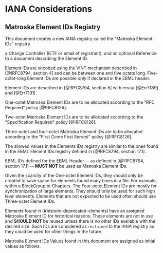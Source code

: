 # IANA Considerations

## Matroska Element IDs Registry

This document creates a new IANA registry called the "Matroska Element IDs"
registry.

a Change Controller (IETF or email of registrant), and
an optional Reference to a document describing the Element ID.

Element IDs are encoded
using the VINT mechanism described in [@!RFC8794, section 4] and can be between
one and five octets long. Five-octet-long Element IDs are possible
only if declared in the EBML header.

Element IDs are described in [@!RFC8794, section 5] with errata [@Err7189] and [@Err7191].

One-octet Matroska Element IDs are to be allocated according to the "RFC Required" policy [@!RFC8126].

Two-octet Matroska Element IDs are to be allocated according to the "Specification Required" policy [@!RFC8126].

Three-octet and four-octet Matroska Element IDs are to be allocated according to the "First Come First Served" policy [@!RFC8126].

The allowed values in the Elements IDs registry are similar to the ones found
in the EBML Element IDs registry defined in [@!RFC8794, section 17.1].

EBML IDs defined for the EBML Header -- as defined in [@!RFC8794, section 17.1] --
**MUST NOT** be used as Matroska Element IDs.

Given the scarcity of the One-octet Element IDs, they should only be created to save space for elements found many times in a file.
For example, within a BlockGroup or Chapters. The Four-octet Element IDs are mostly for synchronization of large elements.
They should only be used for such high level elements.
Elements that are not expected to be used often should use Three-octet Element IDs.

Elements found in (#historic-deprecated-elements) have an assigned Matroska Element ID for historical reasons.
These elements are not in use and **SHOULD NOT** be reused unless there is no other IDs available with the desired size.
Such IDs are considered as `reclaimed` to the IANA registry as they could be used for other things in the future.

Matroska Element IDs Values found in this document are assigned as initial values as follows:

